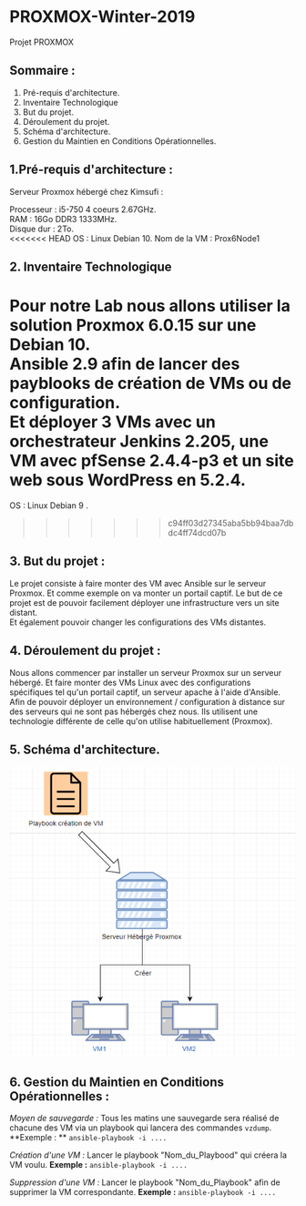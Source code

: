 # PROXMOX-Winter-2019
Projet PROXMOX 

## Sommaire : 
 1. Pré-requis d'architecture.
 2. Inventaire Technologique
 3. But du projet.
 4. Déroulement du projet.
 5. Schéma d'architecture.
 6. Gestion du Maintien en Conditions Opérationnelles. 
## 1.Pré-requis d'architecture :

Serveur Proxmox hébergé chez Kimsufi :

Processeur : i5-750 4 coeurs 2.67GHz.  
RAM : 16Go DDR3 1333MHz.  
Disque dur : 2To.  
<<<<<<< HEAD
OS : Linux Debian 10.
Nom de la VM : Prox6Node1  

## 2. Inventaire Technologique 

Pour notre Lab nous allons utiliser la solution Proxmox 6.0.15 sur une Debian 10.  
Ansible 2.9 afin de lancer des payblooks de création de VMs ou de configuration.  
Et déployer 3 VMs avec un orchestrateur Jenkins 2.205, une VM avec pfSense 2.4.4-p3 et un site web sous WordPress en 5.2.4.
=======
OS : Linux Debian 9 .  
>>>>>>> c94ff03d27345aba5bb94baa7dbdc4ff74dcd07b

## 3. But du projet :

Le projet consiste à faire monter des VM avec Ansible sur le serveur Proxmox. Et comme exemple on va monter un portail captif.
Le but de ce projet est de pouvoir facilement déployer une infrastructure vers un site distant.  
Et également pouvoir changer les configurations des VMs distantes.

## 4. Déroulement du projet :

Nous allons commencer par installer un serveur Proxmox sur un serveur hébergé. Et faire monter des VMs Linux avec des configurations spécifiques tel qu'un portail captif, un serveur apache à l'aide d'Ansible. Afin de pouvoir déployer un environnement / configuration à distance sur des serveurs qui ne sont pas hébergés chez nous. Ils utilisent une technologie différente de celle qu'on utilise habituellement (Proxmox). 

## 5. Schéma d'architecture.
![alt text](https://github.com/alexdoret33/PROXMOX-Winter-2019/blob/master/Images/Diagramme%20Cool.png?raw=true)

## 6. Gestion du Maintien en Conditions Opérationnelles : 

*Moyen de sauvegarde :* Tous les matins une sauvegarde sera réalisé de chacune des VM via un playbook qui lancera des commandes `vzdump`.
**Exemple : ** `ansible-playbook -i ....`

*Création d'une VM :* Lancer le playbook "Nom_du_Playbood" qui créera la VM voulu.
**Exemple :** `ansible-playbook -i ....`

*Suppression d'une VM :* Lancer le playbook "Nom_du_Playbook" afin de supprimer la VM correspondante. **Exemple :** `ansible-playbook -i ....`